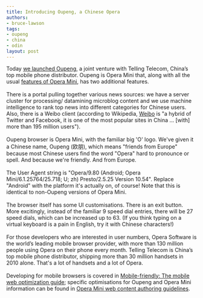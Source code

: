 ```yaml
---
title: Introducing Oupeng, a Chinese Opera
authors:
- bruce-lawson
tags:
- oupeng
- china
- odin
layout: post
---
```

Today <a href="http://www.opera.com/press/releases/2011/08/09/">we launched Oupeng</a>, a joint venture with Telling Telecom, China’s top mobile phone distributor. Oupeng is Opera Mini that, along with all the usual <a href="http://www.opera.com/mobile/features/">features of Opera Mini</a>, has two additional features.<br/><br/>There is a portal pulling together various news sources: we have a server cluster for processing/ datamining microblog content and we use machine intelligence to rank top news into different categories for Chinese users. Also,  there is a Weibo client (according to Wikipedia, <a href="http://en.wikipedia.org/wiki/Sina_Weibo">Weibo</a> is &quot;a hybrid of Twitter and Facebook, it is one of the most popular sites in China &#x2026; [with] more than 195 million users&quot;).<br/><br/>Oupeng browser is Opera Mini, with the familiar big &#39;O&#39; logo. We&#39;ve given it a Chinese name, Oupeng (<span lang="zh">欧朋</span>), which means &quot;friends from Europe&quot; because most Chinese users find the word &quot;Opera&quot; hard to pronounce or spell. And because we&#39;re friendly. And from Europe.<br/><br/>The User Agent string is &quot;Opera/9.80 (Android; Opera Mini/6.1.25764/25.718; U; zh) Presto/2.5.25 Version 10.54&quot;. Replace &quot;Android&quot; with the platform it&#39;s actually on, of course! Note that this is identical to non-Oupeng versions of Opera Mini.<br/><br/>The browser itself has some UI customisations. There is an exit button. More excitingly, instead of the familiar 9 speed dial entries,  there will be 27 speed dials, which can be increased up to 63. (If you think typing on  a virtual keyboard is a pain in English, try it with Chinese characters!)<br/><br/>For those developers who are interested in user numbers, Opera Software is the world’s leading mobile browser provider, with more than 130 million people using Opera on their phone every month. Telling Telecom is China’s top mobile phone distributor, shipping more than 30 million handsets in 2010 alone. That&#39;s a lot of handsets and a lot of Opera.<br/><br/>Developing for mobile browsers is covered in <a href="http://dev.opera.com/articles/view/the-mobile-web-optimization-guide/">Mobile-friendly: The mobile web optimization guide</a>; specific optimisations for Oupeng and Opera Mini  information can be found in  <a href="http://dev.opera.com/articles/view/opera-mini-web-content-authoring-guidelines/">Opera Mini web content authoring guidelines</a>.
